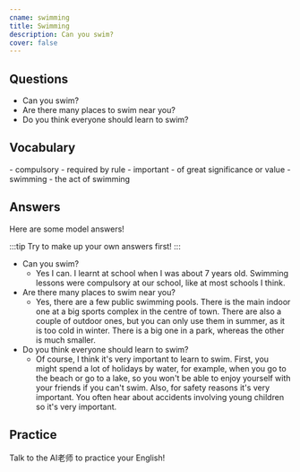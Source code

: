 ```yaml
---
cname: swimming
title: Swimming
description: Can you swim?
cover: false
---
```

<banner></banner>

## Questions

- Can you swim?
- Are there many places to swim near you?
- Do you think everyone should learn to swim?

## Vocabulary

<vocab-list>
- compulsory
  - required by rule
- important
  - of great significance or value
- swimming
  - the act of swimming

<!-- blank -->

</vocab-list>

## Answers
Here are some model answers!

:::tip
Try to make up your own answers first!
:::

- Can you swim?
  - Yes I can. I learnt at school when I was about 7 years old. Swimming lessons were compulsory at our school, like at most schools I think.
- Are there many places to swim near you?
  - Yes, there are a few public swimming pools. There is the main indoor one at a big sports complex in the centre of town. There are also a couple of outdoor ones, but you can only use them in summer, as it is too cold in winter. There is a big one in a park, whereas the other is much smaller.
- Do you think everyone should learn to swim?
  - Of course, I think it&#39;s very important to learn to swim. First, you might spend a lot of holidays by water, for example, when you go to the beach or go to a lake, so you won&#39;t be able to enjoy yourself with your friends if you can&#39;t swim. Also, for safety reasons it&#39;s very important. You often hear about accidents involving young children so it&#39;s very important.

## Practice
Talk to the AI老师 to practice your English!
<qrfooter></qrfooter>
